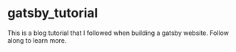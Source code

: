 # gatsby_tutorial
This is a blog tutorial that I followed when building a gatsby website. Follow along to learn more.
